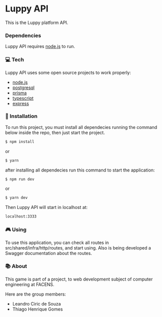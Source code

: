 # Luppy API 

This is the Luppy platform API.

### Dependencies

Luppy API requires [node.js] to run.

### 💻 Tech
Luppy API uses some open source projects to work properly:

  * [node.js]
  * [postgresql]
  * [prisma]
  * [typescript]
  * [express]

### 🔨 Installation

To run this project, you must install all dependecies running the command below inside the repo, then just start the project.

```sh
$ npm install
```
or
```sh
$ yarn
```

after installing all dependecies run this command to start the application:

```sh
$ npm run dev
```
or
```sh
$ yarn dev
```

Then Luppy API will start in localhost at:

```sh
localhost:3333
```

### 🎮 Using
To use this application, you can check all routes in src/shared/infra/http/routes, and start using.
Also is being developed a Swagger documentation about the routes.


### 📚 About

This game is part of a project, to web development subject of computer engineering at FACENS.

Here are the group members:

* Leandro Ciric de Souza
* Thiago Henrique Gomes


[//]: # (These are reference links used in the body of this note and get stripped out when the markdown processor does its job. There is no need to format nicely because it shouldn't be seen. Thanks SO - http://stackoverflow.com/questions/4823468/store-comments-in-markdown-syntax)

   [node.js]: <http://nodejs.org>
   [socket.io]: <https://socket.io/>
   [nodemon]: <https://github.com/remy/nodemon>
   [postgresql]: <https://www.postgresql.org/>
   [prisma]: <https://www.prisma.io/>
   [typescript]: <https://www.typescriptlang.org/>
   [express]: <https://expressjs.com/>

